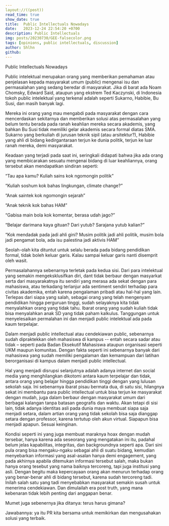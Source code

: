 ```yaml
---
layout://((post))
read_time: true
show_date: true
title:  Public Intellectuals Nowadays 
date:   2023-12-24 22:54:20 +0700
description: Public Intellectuals 
img: posts/20230730/GEE-falsecolor.png
tags: [opinions, public intellectuals, discussion]
author: Shlhn
github: 
---
```


Public Intellectuals Nowadays

Public intelektual merupakan orang yang memberikan pemahaman atau penjelasan kepada masyarakat umum (public) mengenai isu dan permasalahan yang sedang beredar di masyarakat. Jika di barat ada Noam Chomsky, Edward Said, ataupun yang ekstrem Ted Kaczynski, di Indonesia tokoh public intelektual yang terkenal adalah seperti Sukarno, Habibie, Bu Susi, dan masih banyak lagi. 

Mereka ini orang yang mau mengabdi pada masyarakat dengan cara mencerdaskan sekitarnya dan memberikan solusi atas permasalahan yang belum tentu berada pada ranah keahlian mereka secara akademis, yang bahkan Bu Susi tidak memiliki gelar akademis secara formal diatas SMA. Sukarno yang berkuliah di jurusan teknik sipil (atau arsitektur?), Habibie yang ahli di bidang kedirgantaraan terjun ke dunia politik, terjun ke luar ranah mereka, demi masyarakat.

Keadaan yang terjadi pada saat ini, seringkali didapati bahwa jika ada orang yang membicarakan sesuatu mengenai bidang di luar keahliannya, orang tersebut akan mendapatkan sindiran seperti:

“Tau apa kamu? Kuliah sains kok ngomongin politik”

“Kuliah soshum kok bahas lingkungan, climate change?”

“Anak saintek kok ngomongin sejarah”

“Anak teknik kok bahas HAM”

“Gabisa main bola kok komentar, berasa udah jago?”

“Belajar darimana kaya gituan? Dari yutub? Sarajana yutub kalian?”

“Kok mendadak pada jadi ahli gini? Musim politik jadi ahli politik, musim bola jadi pengamat bola, ada isu palestina jadi aktivis HAM”

Seolah-olah kita dituntut untuk selalu berada pada bidang pendidikan formal, tidak boleh keluar garis. Kalau sampai keluar garis nanti disemprit oleh wasit. 

Permasalahannya sebenarnya terletak pada kedua sisi. Dari para intelektual yang semakin mengeksklusifkan diri, dant tidak berbaur dengan masyarkat serta dari masyarakatnya itu sendiri yang merasa ada sekat dengan para mahasiswa, atau terkadang terlanjur ada sentiment sendiri terhadap para civitas akademika, entah karena pengalaman pribadi atau hal-hal yang lain. Terlepas dari siapa yang salah, sebagai orang yang telah mengenyam pendidikan hingga perguruan tinggi, sudah selayaknya kita tidak menyalahkan orang yang tidak tahu. Ibarat orang yang sudah kuliah tidak bisa menyalahkan anak SD yang tidak paham kalkulus. Tanggungan untuk menyelesaikan permalahan ini dan menjadi public intelektual ada pada kaum terpelajar.

Dalam menjadi public intellectual atau cendekiawan public, sebenarnya sudah dipraktekkan oleh mahasiswa di kampus -- entah secara sadar atau tidak – seperti pada Badan Eksekutif Mahasiswa ataupun organisasi seperti UKM maupun komunitas. Dengan fakta seperti ini sebenarnya banyak dari mahasiswa yang sudah memiliki pengalaman dan kemampuan dari latihan berorganisasi di kampus dalam menjadi public intellectual.

Hal yang menjadi disrupsi selanjutnya adalah adanya internet dan social media yang menghilangkan dikotomi antara kaum terpelajar dan tidak, antara orang yang belajar hingga pendidikan tinggi dengan yang lulusan sekolah saja. Ini sebenarnya ibarat pisau bermata dua, di satu sisi, hilangnya sekat ini membantu para public intellectual untuk bisa terjun ke masyarakat dengan mudah, juga dalam berbaur dengan masyarakat umum dari berbagai kalangan tanpa batasan geografis dan waktu. Akan tetapi di sisi lain, tidak adanya identitas asli pada dunia maya membuat siapa saja menjadi setara, dalam artian orang yang tidak sekolah bisa saja dianggap setara dengan professor, karena tertutup oleh akun virtual. Siapapun bisa menjadi apapun. Sesuai keinginan. 

Kondisi seperti ini yang juga membuat maraknya hoax dengan mudah tersebar, hanya karena ada seseorang yang mengatakan ini itu, padahal belum jelas kapabilitas, integritas, dan backgroundnya seperti apa. Dari sini pula orang bisa mengaku-ngaku sebagai ahli di suatu bidang, kemudian menyebarkan informasi yang asal-asalan hanya demi engagement, yang pada akhirnya apabila ditemukan informasi tersebut salah, maka bukan hanya orang tesebut yang nama baiknya tercoreng, tapi juga institusi yang asli. Dengan begitu maka kepercayaan orang akan menurun terhadap orang yang benar-benar ahli di bidang tersebut, karena sudah tercoreng tadi. Inilah salah satu yang tadi menyebabkan masyarakat semakin susah untuk menerima cendekiawan. Dan dimulailah era post truth, yang mana kebenaran tidak lebih penting dari anggapan benar.

Mumet juga sebenernya jika ditanya: terus harus gimana?

Jawabannya: ya itu PR kita bersama untuk memikirkan dan mengusahakan solusi yang terbaik.
